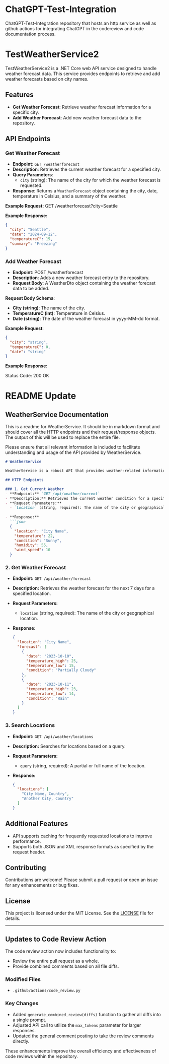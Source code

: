 # ChatGPT-Test-Integration
ChatGPT-Test-Integration repository that hosts an http service as well as github actions for integrating ChatGPT in the codereview and code documentation process.

# TestWeatherService2

TestWeatherService2 is a .NET Core web API service designed to handle weather forecast data. This service provides endpoints to retrieve and add weather forecasts based on city names.

## Features

- **Get Weather Forecast**: Retrieve weather forecast information for a specific city.
- **Add Weather Forecast**: Add new weather forecast data to the repository.

## API Endpoints

### Get Weather Forecast

- **Endpoint**: `GET /weatherforecast`
- **Description**: Retrieves the current weather forecast for a specified city.
- **Query Parameters**:
    - `city` (string): The name of the city for which the weather forecast is requested.
- **Response**: Returns a `WeatherForecast` object containing the city, date, temperature in Celsius, and a summary of the weather.

**Example Request:**
GET /weatherforecast?city=Seattle

**Example Response:**
```json
{
  "city": "Seattle",
  "date": "2024-09-12",
  "temperatureC": 15,
  "summary": "Freezing"
}
```

### Add Weather Forecast
- **Endpoint**: POST /weatherforecast
- **Description**: Adds a new weather forecast entry to the repository.
- **Request Body**: A WeatherDto object containing the weather forecast data to be added.

**Request Body Schema**:
- **City (string)**: The name of the city.
- **TemperatureC (int)**: Temperature in Celsius.
- **Date (string)**: The date of the weather forecast in yyyy-MM-dd format.

**Example Request**:

```json
{
  "city": "string",
  "temperatureC": 0,
  "date": "string"
}
```

**Example Response:**

Status Code: 200 OK

# README Update

## WeatherService Documentation

This is a readme for WeatherService. It should be in markdown format and should cover all the HTTP endpoints and their request/response objects. The output of this will be used to replace the entire file. 

Please ensure that all relevant information is included to facilitate understanding and usage of the API provided by WeatherService.

```markdown
# WeatherService

WeatherService is a robust API that provides weather-related information and forecasts. This README outlines the different HTTP endpoints available in the service, along with their respective request and response formats.

## HTTP Endpoints

### 1. Get Current Weather
- **Endpoint:** `GET /api/weather/current`
- **Description:** Retrieves the current weather condition for a specified location.
- **Request Parameters:**
  - `location` (string, required): The name of the city or geographical location.
  
- **Response:**
  ```json
  {
    "location": "City Name",
    "temperature": 22,
    "condition": "Sunny",
    "humidity": 55,
    "wind_speed": 10
  }
  ```

### 2. Get Weather Forecast
- **Endpoint:** `GET /api/weather/forecast`
- **Description:** Retrieves the weather forecast for the next 7 days for a specified location.
- **Request Parameters:**
  - `location` (string, required): The name of the city or geographical location.
  
- **Response:**
  ```json
  {
    "location": "City Name",
    "forecast": [
      {
        "date": "2023-10-10",
        "temperature_high": 25,
        "temperature_low": 15,
        "condition": "Partially Cloudy"
      },
      {
        "date": "2023-10-11",
        "temperature_high": 23,
        "temperature_low": 14,
        "condition": "Rain"
      }
    ]
  }
  ```

### 3. Search Locations
- **Endpoint:** `GET /api/weather/locations`
- **Description:** Searches for locations based on a query.
- **Request Parameters:**
  - `query` (string, required): A partial or full name of the location.
  
- **Response:**
  ```json
  {
    "locations": [
      "City Name, Country",
      "Another City, Country"
    ]
  }
  ```

## Additional Features
- API supports caching for frequently requested locations to improve performance.
- Supports both JSON and XML response formats as specified by the request header.

## Contributing
Contributions are welcome! Please submit a pull request or open an issue for any enhancements or bug fixes.

## License
This project is licensed under the MIT License. See the [LICENSE](LICENSE) file for details.

---

## Updates to Code Review Action

The code review action now includes functionality to:
- Review the entire pull request as a whole.
- Provide combined comments based on all file diffs.

### Modified Files
- `.github/actions/code_review.py`

### Key Changes
- Added `generate_combined_review(diffs)` function to gather all diffs into a single prompt.
- Adjusted API call to utilize the `max_tokens` parameter for larger responses.
- Updated the general comment posting to take the review comments directly.

These enhancements improve the overall efficiency and effectiveness of code reviews within the repository.
```